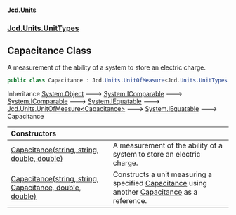 #### [Jcd.Units](index.md 'index')
### [Jcd.Units.UnitTypes](Jcd.Units.UnitTypes.md 'Jcd.Units.UnitTypes')

## Capacitance Class

A measurement of the ability of a system to store an electric charge.

```csharp
public class Capacitance : Jcd.Units.UnitOfMeasure<Jcd.Units.UnitTypes.Capacitance>
```

Inheritance [System.Object](https://docs.microsoft.com/en-us/dotnet/api/System.Object 'System.Object') &#129106; [System.IComparable](https://docs.microsoft.com/en-us/dotnet/api/System.IComparable 'System.IComparable') &#129106; [System.IComparable](https://docs.microsoft.com/en-us/dotnet/api/System.IComparable 'System.IComparable') &#129106; [System.IEquatable](https://docs.microsoft.com/en-us/dotnet/api/System.IEquatable 'System.IEquatable') &#129106; [Jcd.Units.UnitOfMeasure&lt;](Jcd.Units.UnitOfMeasure_TUnit_.md 'Jcd.Units.UnitOfMeasure<TUnit>')[Capacitance](Jcd.Units.UnitTypes.Capacitance.md 'Jcd.Units.UnitTypes.Capacitance')[&gt;](Jcd.Units.UnitOfMeasure_TUnit_.md 'Jcd.Units.UnitOfMeasure<TUnit>') &#129106; [System.IEquatable](https://docs.microsoft.com/en-us/dotnet/api/System.IEquatable 'System.IEquatable') &#129106; Capacitance

| Constructors | |
| :--- | :--- |
| [Capacitance(string, string, double, double)](Jcd.Units.UnitTypes.Capacitance.Capacitance(string,string,double,double).md 'Jcd.Units.UnitTypes.Capacitance.Capacitance(string, string, double, double)') | A measurement of the ability of a system to store an electric charge. |
| [Capacitance(string, string, Capacitance, double, double)](Jcd.Units.UnitTypes.Capacitance.Capacitance(string,string,Jcd.Units.UnitTypes.Capacitance,double,double).md 'Jcd.Units.UnitTypes.Capacitance.Capacitance(string, string, Jcd.Units.UnitTypes.Capacitance, double, double)') | Constructs a unit measuring a specified [Capacitance](Jcd.Units.UnitTypes.Capacitance.md 'Jcd.Units.UnitTypes.Capacitance') using another [Capacitance](Jcd.Units.UnitTypes.Capacitance.md 'Jcd.Units.UnitTypes.Capacitance') as a reference. |
